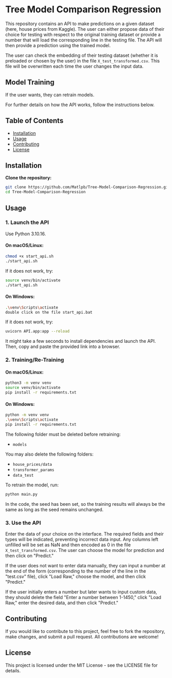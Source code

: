 # Tree Model Comparison Regression

This repository contains an API to make predictions on a given dataset (here, house prices from Kaggle). The user can either propose data of their choice for testing with respect to the original training dataset or provide a number that will load the corresponding line in the testing file. The API will then provide a prediction using the trained model.

The user can check the embedding of their testing dataset (whether it is preloaded or chosen by the user) in the file `X_test_transformed.csv`. This file will be overwritten each time the user changes the input data.

## Model Training
If the user wants, they can retrain models.

For further details on how the API works, follow the instructions below.

## Table of Contents
- [Installation](#installation)
- [Usage](#usage)
- [Contributing](#contributing)
- [License](#license)

## Installation

**Clone the repository:**

```bash
git clone https://github.com/Matlpb/Tree-Model-Comparison-Regression.git
cd Tree-Model-Comparison-Regression
```

## Usage

### 1. Launch the API

Use Python 3.10.16.

#### On macOS/Linux:

```bash
chmod +x start_api.sh
./start_api.sh
```

If it does not work, try:

```bash
source venv/bin/activate
./start_api.sh
```

#### On Windows:

```bash
.\venv\Scripts\activate
double click on the file start_api.bat
```

If it does not work, try:

```bash
uvicorn API.app:app --reload
```

It might take a few seconds to install dependencies and launch the API. Then, copy and paste the provided link into a browser.

### 2. Training/Re-Training

#### On macOS/Linux:

```bash
python3 -m venv venv
source venv/bin/activate
pip install -r requirements.txt
```

#### On Windows:

```bash
python -m venv venv
.\venv\Scripts\activate
pip install -r requirements.txt
```

The following folder must be deleted before retraining:

- `models`

You may also delete the following folders:

- `house_prices/data`
- `transformer_params`
- `data_test`

To retrain the model, run:

```bash
python main.py
```

In the code, the seed has been set, so the training results will always be the same as long as the seed remains unchanged.

### 3. Use the API

Enter the data of your choice on the interface. The required fields and their types will be indicated, preventing incorrect data input. Any columns left unfilled will be set as NaN and then encoded as 0 in the file `X_test_transformed.csv`. The user can choose the model for prediction and then click on "Predict."

If the user does not want to enter data manually, they can input a number at the end of the form (corresponding to the number of the line in the "test.csv" file), click "Load Raw," choose the model, and then click "Predict."

If the user initially enters a number but later wants to input custom data, they should delete the field "Enter a number between 1-1450," click "Load Raw," enter the desired data, and then click "Predict."

## Contributing
If you would like to contribute to this project, feel free to fork the repository, make changes, and submit a pull request. All contributions are welcome!

## License
This project is licensed under the MIT License - see the LICENSE file for details.
